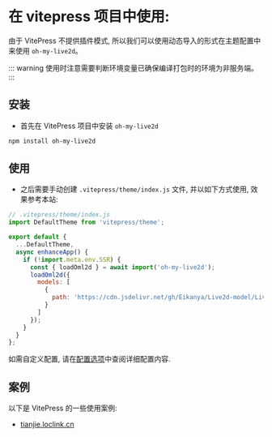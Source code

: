 # 在 vitepress 项目中使用:

由于 VitePress 不提供插件模式, 所以我们可以使用动态导入的形式在主题配置中来使用 `oh-my-live2d`。

::: warning
使用时注意需要判断环境变量已确保编译打包时的环境为非服务端。
:::

## 安装

- 首先在 VitePress 项目中安装 `oh-my-live2d`

```sh
npm install oh-my-live2d
```

## 使用

- 之后需要手动创建 `.vitepress/theme/index.js` 文件, 并以如下方式使用, 效果参考本站:

```js
// .vitepress/theme/index.js
import DefaultTheme from 'vitepress/theme';

export default {
  ...DefaultTheme,
  async enhanceApp() {
    if (!import.meta.env.SSR) {
      const { loadOml2d } = await import('oh-my-live2d');
      loadOml2d({
        models: [
          {
            path: 'https://cdn.jsdelivr.net/gh/Eikanya/Live2d-model/Live2D/Senko_Normals/senko.model3.json'
          }
        ]
      });
    }
  }
};
```

如需自定义配置, 请在[配置选项](../options/Options.md)中查阅详细配置内容.

## 案例

以下是 VitePress 的一些使用案例:

- [tianjie.loclink.cn](https://tianjie.loclink.cn)
